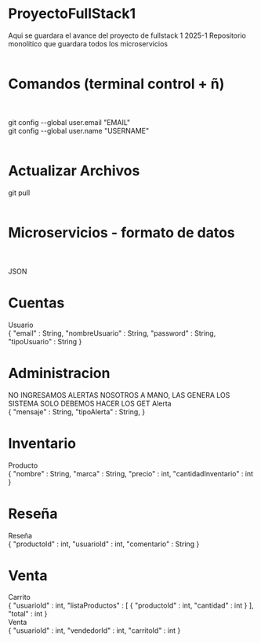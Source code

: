 
# ProyectoFullStack1
Aqui se guardara el avance del proyecto de fullstack 1 2025-1
Repositorio monolitico que guardara todos los microservicios<br><br>
# Comandos (terminal control + ñ)<br><br>
git config --global user.email "EMAIL"<br>
git config --global user.name "USERNAME"<br><br>

# Actualizar Archivos<br>
git pull<br><br>
# Microservicios - formato de datos<br><br>
JSON<br>

# Cuentas<br>
Usuario<br>
{
    "email" : String,
    "nombreUsuario" : String,
    "password" : String,
    "tipoUsuario" : String
}<br>
# Administracion<br>
NO INGRESAMOS ALERTAS NOSOTROS A MANO, LAS GENERA LOS SISTEMA SOLO DEBEMOS HACER LOS GET
Alerta<br>
{
    "mensaje" : String,
    "tipoAlerta" : String,
}<br>
# Inventario<br>
Producto<br>
{
    "nombre" : String,
    "marca" : String,
    "precio" : int,
    "cantidadInventario" : int
}<br>
# Reseña<br>
Reseña<br>
{
    "productoId" : int,
    "usuarioId" : int,
    "comentario" : String
}<br>
# Venta<br>
Carrito<br>
{
    "usuarioId" : int,
    "listaProductos" : [
        {
        "productoId" : int,
        "cantidad" : int
        }
        ],
    "total" : int
}<br>
Venta<br>
{
    "usuarioId" : int,
    "vendedorId" : int,
    "carritoId" : int
}
